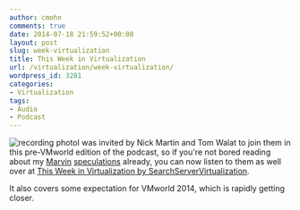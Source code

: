 ```yaml
---
author: cmohn
comments: true
date: 2014-07-18 21:59:52+00:00
layout: post
slug: week-virtualization
title: This Week in Virtualization
url: /virtualization/week-virtualization/
wordpress_id: 3281
categories:
- Virtualization
tags:
- Audio
- Podcast
---
```


![recording photo](http://vninja.net/wordpress/wp-content/uploads/2014/07/4698e4136cb25d23d2ee4441_150_recording.jpg)I was invited by Nick Martin and Tom Walat to join them in this pre-VMworld edition of the podcast, so if you're not bored reading about my [Marvin](http://vninja.net/vmware-2/vmwares-mystic-marvin-project/) [speculations](http://vninja.net/vmware-2/marvin-speculation/) already, you can now listen to them as well over at [This Week in Virtualization](http://searchservervirtualization.techtarget.com/podcast/VMware-Marvin-speculation-and-VMworld-expectations)[ by SearchServerVirtualization](http://searchservervirtualization.techtarget.com/podcast/VMware-Marvin-speculation-and-VMworld-expectations). 

It also covers some expectation for VMworld 2014, which is rapidly getting closer.

<!--more-->
